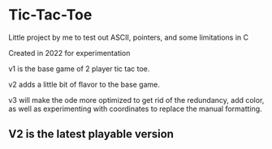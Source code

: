 # Tic-Tac-Toe
Little project by me to test out ASCII, pointers, and some limitations in C

Created in 2022 for experimentation

v1 is the base game of 2 player tic tac toe.

v2 adds a little bit of flavor to the base game.

v3 will make the ode more optimized to get rid of the redundancy, add color, as well as experimenting with coordinates to replace the manual formatting.

## V2 is the latest playable version
